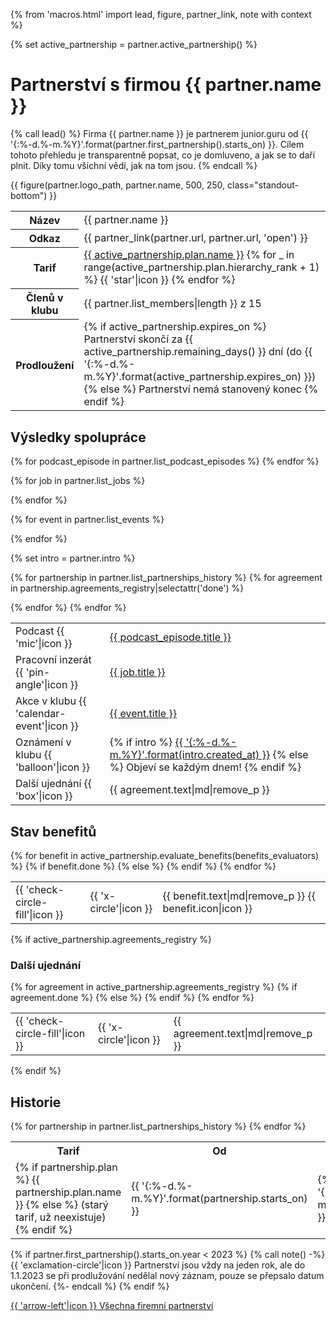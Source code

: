 {% from 'macros.html' import lead, figure, partner_link, note with context %}

{% set active_partnership = partner.active_partnership() %}


# Partnerství s firmou {{ partner.name }}

{% call lead() %}
  Firma {{ partner.name }} je partnerem junior.guru od {{ '{:%-d.%-m.%Y}'.format(partner.first_partnership().starts_on) }}.
  Cílem tohoto přehledu je transparentně popsat, co je domluveno, a jak se to daří plnit.
  Díky tomu všichni vědí, jak na tom jsou.
{% endcall %}

{{ figure(partner.logo_path, partner.name, 500, 250, class="standout-bottom") }}

<div class="table-responsive"><table class="table">
  <tr>
    <th>Název</th>
    <td>{{ partner.name }}</td>
  </tr>
  <tr>
    <th>Odkaz</th>
    <td>{{ partner_link(partner.url, partner.url, 'open') }}</td>
  </tr>
  <tr>
    <th>Tarif</th>
    <td>
      <a href="{{ pages|docs_url('pricing.md')|url }}">{{ active_partnership.plan.name }}</a>
      {% for _ in range(active_partnership.plan.hierarchy_rank + 1) %}
        {{ 'star'|icon }}
      {% endfor %}
    </td>
  </tr>
  <tr>
    <th>Členů v klubu</th>
    <td>
      {{ partner.list_members|length }} z 15
    </td>
  </tr>
  <tr>
    <th>Prodloužení</th>
    <td>
      {% if active_partnership.expires_on %}
        Partnerství skončí za {{ active_partnership.remaining_days() }} dní
        (do {{ '{:%-d.%-m.%Y}'.format(active_partnership.expires_on) }})
      {% else %}
        Partnerství nemá stanovený konec
      {% endif %}
    </td>
  </tr>
</table></div>

## Výsledky spolupráce

<div class="table-responsive"><table class="table">
  {% for podcast_episode in partner.list_podcast_episodes %}
  <!-- Disclaimer o tom, že zveme lidi i bez toho, že by si to firma zaplatila -->
  <tr>
    <td>Podcast {{ 'mic'|icon }}</td>
    <td><a href="{{ podcast_episode.url }}">{{ podcast_episode.title }}</a></td>
  </tr>
  {% endfor %}

  {% for job in partner.list_jobs %}
  <!-- todo info z mailu -->
  <tr>
    <td>Pracovní inzerát {{ 'pin-angle'|icon }}</td>
    <td><a href="{{ job.url }}">{{ job.title }}</a></td>
  </tr>
  {% endfor %}

  {% for event in partner.list_events %}
  <!-- Disclaimer o tom, že zveme lidi i bez toho, že by si to firma zaplatila -->
  <tr>
    <td>Akce v klubu {{ 'calendar-event'|icon }}</td>
    <td><a href="{{ event.url }}">{{ event.title }}</a></td>
  </tr>
  {% endfor %}

  <!-- todo welcome social, odkaz -->

  {% set intro = partner.intro %}
  <tr>
    <td>Oznámení v klubu {{ 'balloon'|icon }}</td>
    <td>
      {% if intro %}
        <a href="{{ intro.url }}">{{ '{:%-d.%-m.%Y}'.format(intro.created_at) }}</a>
      {% else %}
        Objeví se každým dnem!
      {% endif %}
    </td>
  </tr>

  {% for partnership in partner.list_partnerships_history %}
    {% for agreement in partnership.agreements_registry|selectattr('done') %}
    <tr>
      <td>Další ujednání {{ 'box'|icon }}</td>
      <td>
        {{ agreement.text|md|remove_p }}
      </td>
    </tr>
    {% endfor %}
  {% endfor %}
</table></div>

## Stav benefitů

<div class="table-responsive"><table class="table">
{% for benefit in active_partnership.evaluate_benefits(benefits_evaluators) %}
<tr>
  {% if benefit.done %}
    <td class="text-success">{{ 'check-circle-fill'|icon }}</td>
  {% else %}
    <td class="text-danger">{{ 'x-circle'|icon }}</td>
  {% endif %}
  <td>
    {{ benefit.text|md|remove_p }}
    {{ benefit.icon|icon }}
  </td>
</tr>
{% endfor %}
</table></div>

{% if active_partnership.agreements_registry %}
### Další ujednání

<div class="table-responsive"><table class="table">
{% for agreement in active_partnership.agreements_registry %}
<tr>
  {% if agreement.done %}
    <td class="text-success">{{ 'check-circle-fill'|icon }}</td>
  {% else %}
    <td class="text-danger">{{ 'x-circle'|icon }}</td>
  {% endif %}
  <td>
    {{ agreement.text|md|remove_p }}
  </td>
</tr>
{% endfor %}
</table></div>
{% endif %}

## Historie

<div class="table-responsive"><table class="table">
  <tr>
    <th>Tarif</th>
    <th>Od</th>
    <th>Do</th>
  </tr>
{% for partnership in partner.list_partnerships_history %}
  <tr>
    <td>
      {% if partnership.plan %}
        {{ partnership.plan.name }}
      {% else %}
        (starý tarif, už neexistuje)
      {% endif %}
    </td>
    <td>{{ '{:%-d.%-m.%Y}'.format(partnership.starts_on) }}</td>
    <td>
      {% if partnership.expires_on %}
        {{ '{:%-d.%-m.%Y}'.format(partnership.expires_on) }}
      {% else %}
        ?
      {% endif %}
    </td>
  </tr>
{% endfor %}
</table></div>

{% if partner.first_partnership().starts_on.year < 2023 %}
  {% call note() -%}
    {{ 'exclamation-circle'|icon }} Partnerství jsou vždy na jeden rok, ale do 1.1.2023 se při prodlužování nedělal nový záznam, pouze se přepsalo datum ukončení.
  {%- endcall %}
{% endif %}

<div class="pagination">
  <div class="pagination-control">
    <a href="{{ pages|docs_url('open.md')|url }}#firemni-partnerstvi" class="pagination-button">
      {{ 'arrow-left'|icon }}
      Všechna firemní partnerství
    </a>
  </div>
</div>
